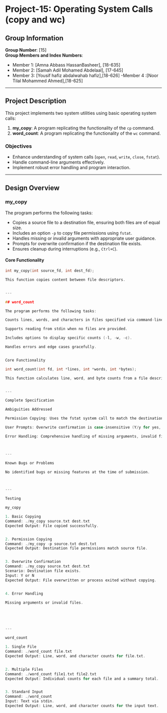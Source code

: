 # Project-15: Operating System Calls (copy and wc)

## Group Information

**Group Number**: [15]  
**Group Members and Index Numbers**:  
- Member 1: [Amna Abbass HassanBasheer], [18-635]  
- Member 2: [Samah Adil Mohamed Abdelaal], [17-645]  
- Member 3: [Yousif hafiz abdalwahab hafiz],[18-626]
-Member 4 :[Noor Tilal Mohammed Ahmed],[18-625]

---

## Project Description

This project implements two system utilities using basic operating system calls:

1. **my_copy**: A program replicating the functionality of the `cp` command.
2. **word_count**: A program replicating the functionality of the `wc` command.

### Objectives
- Enhance understanding of system calls (`open`, `read`, `write`, `close`, `fstat`).
- Handle command-line arguments effectively.
- Implement robust error handling and program interaction.

---

## Design Overview

### **my_copy**
The program performs the following tasks:
- Copies a source file to a destination file, ensuring both files are of equal size.
- Includes an option `-p` to copy file permissions using `fstat`.
- Handles missing or invalid arguments with appropriate user guidance.
- Prompts for overwrite confirmation if the destination file exists.
- Ensures cleanup during interruptions (e.g., `Ctrl+C`).

#### Core Functionality
```c
int my_copy(int source_fd, int dest_fd);

This function copies content between file descriptors.


---

## word_count

The program performs the following tasks:

Counts lines, words, and characters in files specified via command-line arguments.

Supports reading from stdin when no files are provided.

Includes options to display specific counts (-l, -w, -c).

Handles errors and edge cases gracefully.


Core Functionality

int word_count(int fd, int *lines, int *words, int *bytes);

This function calculates line, word, and byte counts from a file descriptor.


---

Complete Specification

Ambiguities Addressed

Permission Copying: Uses the fstat system call to match the destination file's permissions with the source file.

User Prompts: Overwrite confirmation is case-insensitive (Y/y for yes, N/n or Enter for no).

Error Handling: Comprehensive handling of missing arguments, invalid file paths, and unexpected signals.



---

Known Bugs or Problems

No identified bugs or missing features at the time of submission.



---

Testing

my_copy

1. Basic Copying
Command: ./my_copy source.txt dest.txt
Expected Output: File copied successfully.


2. Permission Copying
Command: ./my_copy -p source.txt dest.txt
Expected Output: Destination file permissions match source file.


3. Overwrite Confirmation
Command: ./my_copy source.txt dest.txt
Scenario: Destination file exists.
Input: Y or N
Expected Output: File overwritten or process exited without copying.


4. Error Handling

Missing arguments or invalid files.





---

word_count

1. Single File
Command: ./word_count file.txt
Expected Output: Line, word, and character counts for file.txt.


2. Multiple Files
Command: ./word_count file1.txt file2.txt
Expected Output: Individual counts for each file and a summary total.


3. Standard Input
Command: ./word_count
Input: Text via stdin.
Expected Output: Line, word, and character counts for the input text.



